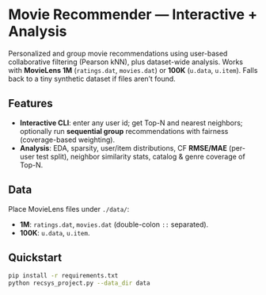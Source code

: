 # Movie Recommender — Interactive + Analysis

Personalized and group movie recommendations using user-based collaborative filtering (Pearson kNN), plus dataset-wide analysis. Works with **MovieLens 1M** (`ratings.dat`, `movies.dat`) or **100K** (`u.data`, `u.item`). Falls back to a tiny synthetic dataset if files aren’t found.

## Features
- **Interactive CLI**: enter any user id; get Top-N and nearest neighbors; optionally run **sequential group** recommendations with fairness (coverage-based weighting).
- **Analysis**: EDA, sparsity, user/item distributions, CF **RMSE/MAE** (per-user test split), neighbor similarity stats, catalog & genre coverage of Top-N.

## Data
Place MovieLens files under `./data/`:
- **1M**: `ratings.dat`, `movies.dat` (double-colon `::` separated).
- **100K**: `u.data`, `u.item`.

## Quickstart
```bash
pip install -r requirements.txt
python recsys_project.py --data_dir data
